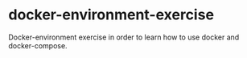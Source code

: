 # docker-environment-exercise
Docker-environment exercise in order to learn how to use docker and docker-compose.
